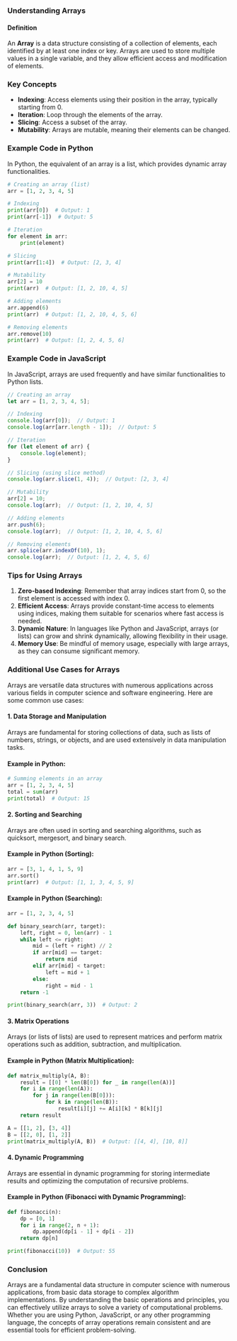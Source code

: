 ### Understanding Arrays

#### Definition
An **Array** is a data structure consisting of a collection of elements, each identified by at least one index or key. Arrays are used to store multiple values in a single variable, and they allow efficient access and modification of elements.

### Key Concepts
- **Indexing**: Access elements using their position in the array, typically starting from 0.
- **Iteration**: Loop through the elements of the array.
- **Slicing**: Access a subset of the array.
- **Mutability**: Arrays are mutable, meaning their elements can be changed.

### Example Code in Python

In Python, the equivalent of an array is a list, which provides dynamic array functionalities.

```python
# Creating an array (list)
arr = [1, 2, 3, 4, 5]

# Indexing
print(arr[0])  # Output: 1
print(arr[-1])  # Output: 5

# Iteration
for element in arr:
    print(element)

# Slicing
print(arr[1:4])  # Output: [2, 3, 4]

# Mutability
arr[2] = 10
print(arr)  # Output: [1, 2, 10, 4, 5]

# Adding elements
arr.append(6)
print(arr)  # Output: [1, 2, 10, 4, 5, 6]

# Removing elements
arr.remove(10)
print(arr)  # Output: [1, 2, 4, 5, 6]
```

### Example Code in JavaScript

In JavaScript, arrays are used frequently and have similar functionalities to Python lists.

```javascript
// Creating an array
let arr = [1, 2, 3, 4, 5];

// Indexing
console.log(arr[0]);  // Output: 1
console.log(arr[arr.length - 1]);  // Output: 5

// Iteration
for (let element of arr) {
    console.log(element);
}

// Slicing (using slice method)
console.log(arr.slice(1, 4));  // Output: [2, 3, 4]

// Mutability
arr[2] = 10;
console.log(arr);  // Output: [1, 2, 10, 4, 5]

// Adding elements
arr.push(6);
console.log(arr);  // Output: [1, 2, 10, 4, 5, 6]

// Removing elements
arr.splice(arr.indexOf(10), 1);
console.log(arr);  // Output: [1, 2, 4, 5, 6]
```

### Tips for Using Arrays

1. **Zero-based Indexing**: Remember that array indices start from 0, so the first element is accessed with index 0.
2. **Efficient Access**: Arrays provide constant-time access to elements using indices, making them suitable for scenarios where fast access is needed.
3. **Dynamic Nature**: In languages like Python and JavaScript, arrays (or lists) can grow and shrink dynamically, allowing flexibility in their usage.
4. **Memory Use**: Be mindful of memory usage, especially with large arrays, as they can consume significant memory.

### Additional Use Cases for Arrays

Arrays are versatile data structures with numerous applications across various fields in computer science and software engineering. Here are some common use cases:

#### 1. **Data Storage and Manipulation**

Arrays are fundamental for storing collections of data, such as lists of numbers, strings, or objects, and are used extensively in data manipulation tasks.

#### Example in Python:
```python
# Summing elements in an array
arr = [1, 2, 3, 4, 5]
total = sum(arr)
print(total)  # Output: 15
```

#### 2. **Sorting and Searching**

Arrays are often used in sorting and searching algorithms, such as quicksort, mergesort, and binary search.

#### Example in Python (Sorting):
```python
arr = [3, 1, 4, 1, 5, 9]
arr.sort()
print(arr)  # Output: [1, 1, 3, 4, 5, 9]
```

#### Example in Python (Searching):
```python
arr = [1, 2, 3, 4, 5]

def binary_search(arr, target):
    left, right = 0, len(arr) - 1
    while left <= right:
        mid = (left + right) // 2
        if arr[mid] == target:
            return mid
        elif arr[mid] < target:
            left = mid + 1
        else:
            right = mid - 1
    return -1

print(binary_search(arr, 3))  # Output: 2
```

#### 3. **Matrix Operations**

Arrays (or lists of lists) are used to represent matrices and perform matrix operations such as addition, subtraction, and multiplication.

#### Example in Python (Matrix Multiplication):
```python
def matrix_multiply(A, B):
    result = [[0] * len(B[0]) for _ in range(len(A))]
    for i in range(len(A)):
        for j in range(len(B[0])):
            for k in range(len(B)):
                result[i][j] += A[i][k] * B[k][j]
    return result

A = [[1, 2], [3, 4]]
B = [[2, 0], [1, 2]]
print(matrix_multiply(A, B))  # Output: [[4, 4], [10, 8]]
```

#### 4. **Dynamic Programming**

Arrays are essential in dynamic programming for storing intermediate results and optimizing the computation of recursive problems.

#### Example in Python (Fibonacci with Dynamic Programming):
```python
def fibonacci(n):
    dp = [0, 1]
    for i in range(2, n + 1):
        dp.append(dp[i - 1] + dp[i - 2])
    return dp[n]

print(fibonacci(10))  # Output: 55
```

### Conclusion

Arrays are a fundamental data structure in computer science with numerous applications, from basic data storage to complex algorithm implementations. By understanding the basic operations and principles, you can effectively utilize arrays to solve a variety of computational problems. Whether you are using Python, JavaScript, or any other programming language, the concepts of array operations remain consistent and are essential tools for efficient problem-solving.
